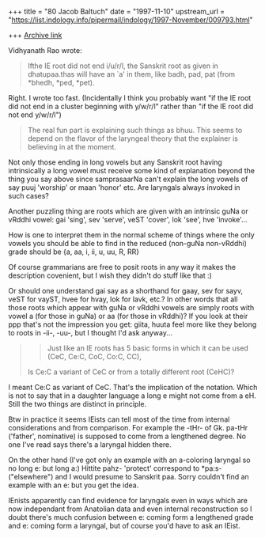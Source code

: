 +++
title = "80 Jacob Baltuch"
date = "1997-11-10"
upstream_url = "https://list.indology.info/pipermail/indology/1997-November/009793.html"

+++
[Archive link](https://list.indology.info/pipermail/indology/1997-November/009793.html)

Vidhyanath Rao wrote:

>Ifthe IE root did not end i/u/r/l, the Sanskrit root as given in
>dhatupaa.thas will have an `a' in them, like badh, pad, pat (from *bhedh,
>*ped, *pet).

Right. I wrote too fast. (Incidentally I think you probably want "if the
IE root did not end in a cluster beginning with y/w/r/l" rather than
"if the IE root did not end y/w/r/l")

>The real fun part is explaining such things as bhuu. This seems to
>depend on the flavor of the laryngeal theory that the explainer
>is believing in at the moment.

Not only those ending in long vowels but any Sanskrit root having
intrinsically a long vowel must receive some kind of explanation
beyond the thing you say above since samprasaarNa can't explain the
long vowels of say puuj 'worship' or maan 'honor' etc. Are laryngals
always invoked in such cases?

Another puzzling thing are roots which are given with an intrinsic
guNa or vRddhi vowel: gai 'sing', sev 'serve', veST 'cover', lok 'see',
hve 'invoke'...

How is one to interpret them in the normal scheme of things where the only
vowels you should be able to find in the reduced (non-guNa non-vRddhi)
grade should be {a, aa, i, ii, u, uu, R, RR}

Of course grammarians are free to posit roots in any way it makes
the description covenient, but I wish they didn't do stuff like that :)

Or should one understand gai say as a shorthand for gaay, sev for sayv,
veST for vayST, hvee for hvay, lok for lavk, etc.? In other words that
all those roots which appear with guNa or vRddhi vowels are simply roots
with vowel a (for those in guNa) or aa (for those in vRddhi)? If you look
at their ppp that's not the impression you get: giita, huuta feel more
like they belong to roots in -ii-, -uu-, but I thought I'd ask anyway...

>> Just like an IE roots has 5 basic forms in which it can be used
>> (CeC, Ce:C, CoC, Co:C, CC),
>
>Is Ce:C a variant of CeC or from a totally different root (CeHC)?

I meant Ce:C as variant of CeC. That's the implication of the notation.
Which is not to say that in a daughter language a long e might not
come from a eH. Still the two things are distinct in principle.

Btw in practice it seems IEists can tell most of the time
from internal considerations and from comparison. For example the
-tHr- of Gk. pa-tHr ('father', nominative) is supposed to come from
a lengthened degree. No one I've read says there's a laryngal hidden there.

On the other hand (I've got only an example with an a-coloring laryngal
so no long e: but long a:) Hittite pahz- 'protect' correspond to *pa:s-
("elsewhere") and I would presume to Sanskrit paa. Sorry couldn't find
an example with an e: but you get the idea.

IEnists apparently can find evidence for laryngals even in ways which are
now independant from Anatolian data and even internal reconstruction
so I doubt there's much confusion between e: coming form a lengthened
grade and e: coming form a laryngal, but of course you'd have to ask
an IEist.



